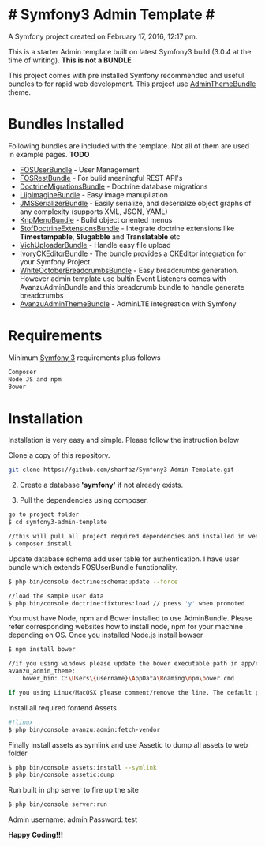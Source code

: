 **# Symfony3 Admin Template #**
===============================

A Symfony project created on February 17, 2016, 12:17 pm.

This is a starter Admin template built on latest Symfony3 build (3.0.4 at the time of writing). **This is not a BUNDLE**

This project comes with pre installed Symfony recommended and useful bundles to for rapid web development. This project use [AdminThemeBundle](https://github.com/avanzu/AdminThemeBundle) theme.

# Bundles Installed #

Following bundles are included with the template. Not all of them are used in example pages. **TODO**

* [FOSUserBundle](https://github.com/FriendsOfSymfony/FOSUserBundle) - User Management
* [FOSRestBundle](https://github.com/FriendsOfSymfony/FOSRestBundle) - For bulid meaningful REST API's
* [DoctrineMigrationsBundle](http://symfony.com/doc/current/bundles/DoctrineMigrationsBundle/index.html) - Doctrine database migrations
* [LiipImagineBundle](https://github.com/liip/LiipImagineBundle) - Easy image manupilation
* [JMSSerializerBundle](http://jmsyst.com/bundles/JMSSerializerBundle) - Easily serialize, and deserialize object graphs of any complexity (supports XML, JSON, YAML)
* [KnpMenuBundle](https://github.com/KnpLabs/KnpMenuBundle) - Build object oriented menus
* [StofDoctrineExtensionsBundle](https://github.com/stof/StofDoctrineExtensionsBundle) - Integrate doctrine extensions like **Timestampable**, **Slugabble** and **Translatable** etc
* [VichUploaderBundle](https://github.com/dustin10/VichUploaderBundle) - Handle easy file upload
* [IvoryCKEditorBundle](https://github.com/egeloen/IvoryCKEditorBundle) - The bundle provides a CKEditor integration for your Symfony Project
* [WhiteOctoberBreadcrumbsBundle](https://github.com/whiteoctober/BreadcrumbsBundle) - Easy breadcrumbs generation. However admin template use bultin Event Listeners comes with AvanzuAdminBundle and this breadcrumb bundle to handle generate breadcrumbs
* [AvanzuAdminThemeBundle](https://github.com/avanzu/AdminThemeBundle) - AdminLTE integreation with Symfony


# Requirements #

Minimum [Symfony 3](http://symfony.com/doc/current/reference/requirements.html) requirements plus follows

```sh
Composer
Node JS and npm
Bower
```

# Installation #

Installation is very easy and simple. Please follow the instruction below

Clone a copy of this repository.

```sh
git clone https://github.com/sharfaz/Symfony3-Admin-Template.git
```

2. Create a database **'symfony'** if not already exists.


3. Pull the dependencies using composer.

```sh
go to project folder
$ cd symfony3-admin-template

//this will pull all project required dependencies and installed in vendor folder.
$ composer install
```

Update database schema add user table for authentication. I have user bundle which extends FOSUserBundle functionality.

```sh
$ php bin/console doctrine:schema:update --force

//load the sample user data
$ php bin/console doctrine:fixtures:load // press 'y' when promoted
```

You must have Node, npm and Bower installed to use AdminBundle. Please refer corresponding websites how to install node, npm for your machine depending on OS. Once you installed Node.js install bowser

```sh
$ npm install bower

//if you using windows please update the bower executable path in app/config.yml file under
avanzu_admin_theme:
    bower_bin: C:\Users\{username}\AppData\Roaming\npm\bower.cmd

if you using Linux/MacOSX please comment/remove the line. The default path will be used.
```

Install all required fontend Assets

```sh
#!linux
$ php bin/console avanzu:admin:fetch-vendor
```

Finally install assets as symlink and use Assetic to dump all assets to web folder

```sh
$ php bin/console assets:install --symlink
$ php bin/console assetic:dump
```

Run built in php server to fire up the site

```sh
$ php bin/console server:run
```

Admin username: admin
Password: test

**Happy Coding!!!**


